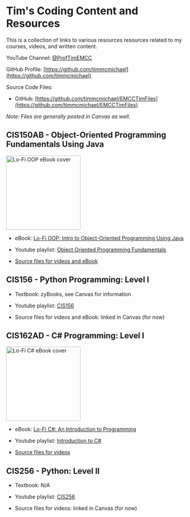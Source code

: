 # Tim's Coding Content and Resources

This is a collection of links to various resources resources related to my courses, videos, and written content. 

YouTube Channel: [@ProfTimEMCC](https://www.youtube.com/@ProfTimEMCC)

GitHub Profile: [https://github.com/timmcmichael](https://github.com/timmcmichael)

Source Code Files:
* GitHub: [https://github.com/timmcmichael/EMCCTimFiles](https://github.com/timmcmichael/EMCCTimFiles)

_Note: Files are generally posted in Canvas as well_.


## CIS150AB - Object-Oriented Programming Fundamentals Using Java

<!-- ![Skimpy OOP eBook cover](Skimpy_OOP_Cover.png) -->

<a href="https://timmcmichael.github.io/skimpy-oop">
  <img src="https://timmcmichael.github.io/lofi-oop/images/LoFi_OOP_Cover.png" alt="Lo-Fi OOP eBook cover" width="200"/>
</a>

- eBook: [Lo-Fi OOP: Intro to Object-Oriented Programming Using Java](http://timmcmichael.github.io/lofi-oop/)

- Youtube playlist: [Object Oriented Programming Fundamentals](https://www.youtube.com/playlist?list=PL_Lc2HVYD16Y-vLXkIgggjYrSdF5DEFnU)

- [Source files for videos and eBook](https://github.com/timmcmichael/EMCCTimFiles/tree/main/OOP%20with%20Java%20(CIS150AB))


## CIS156 - Python Programming: Level I
- Textbook: zyBooks, see Canvas for information

- Youtube playlist: [CIS156](https://www.youtube.com/playlist?list=PL7yAQImwCColDsNdnMgjxG3VBZHo-Yj2g)

- Source files for videos and eBook: linked in Canvas (for now)

## CIS162AD - C# Programming: Level I
<a href="https://timmcmichael.github.io/lofi-csharp">
  <img src="https://timmcmichael.github.io/lofi-csharp/images/LoFi_CSharp_Cover.png" alt="Lo-Fi C# eBook cover" width="200"/>
</a>

- eBook: [Lo-Fi C#: An Introduction to Programming](http://timmcmichael.github.io/lofi-csharp/)

- Youtube playlist: [Introduction to C#](https://www.youtube.com/playlist?list=PL_Lc2HVYD16ZaC1Qy_VcOHCNzT1y8hHJP)

- [Source files for videos](https://github.com/timmcmichael/EMCCTimFiles/tree/main/Intro%20to%20C-Sharp%20(CIS162AD))

## CIS256 - Python: Level II
- Textbook: N/A

- Youtube playlist: [CIS256](https://www.youtube.com/playlist?list=PL7yAQImwCCokO6ntqpfBrKF7GSFmlmaCi)

- Source files for videos: linked in Canvas (for now)


<!-- For -->
